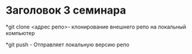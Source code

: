 # Заголовок 3 семинара

*git clone <адрес репо>- клонирование внешнего репо на локальный компьютер

*git push - Отправляет локальную версию репо